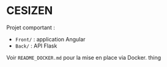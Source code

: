 # CESIZEN

Projet comportant :
- `Front/` : application Angular
- `Back/` : API Flask

Voir `README_DOCKER.md` pour la mise en place via Docker.
thing
